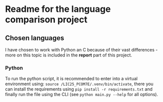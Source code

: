 # Readme for the language comparison project

## Chosen languages
I have chosen to work with Python an C because of their vast differences - more on this topic is included in the **report** part of this project.

### Python
To run the python script, it is recommended to enter into a virtual environment using: 
```source /LIC25_PCOM7E/.venv/bin/activate```,
there you can install the requirements using ```pip install -r requirements.txt``` and finally run the file using the CLI (see ```python main.py --help``` for all options).